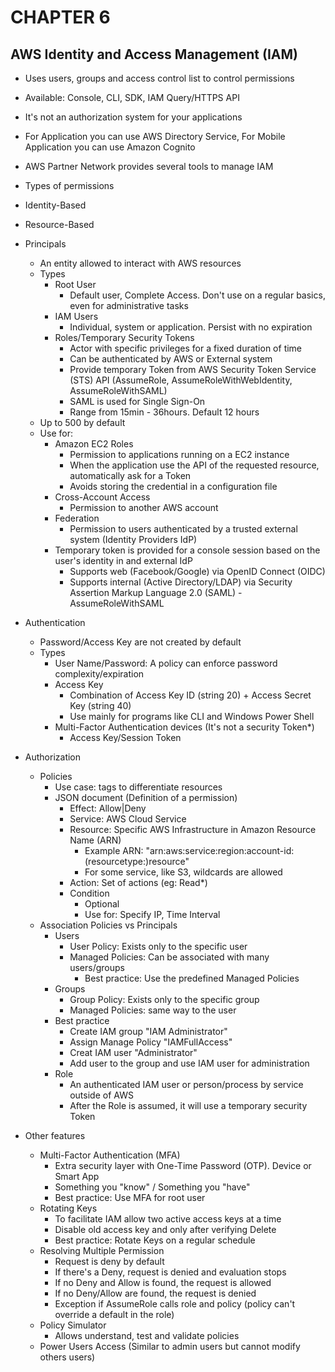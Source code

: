 # CHAPTER 6

## AWS Identity and Access Management (IAM)

* Uses users, groups and access control list to control permissions
* Available: Console, CLI, SDK, IAM Query/HTTPS API
* It's not an authorization system for your applications
* For Application you can use AWS Directory Service, For Mobile Application you can use Amazon Cognito
* AWS Partner Network provides several tools to manage IAM
* Types of permissions
* Identity-Based
* Resource-Based

* Principals
  * An entity allowed to interact with AWS resources
  * Types
    * Root User
      * Default user, Complete Access. Don't use on a regular basics, even for administrative tasks
    * IAM Users
      * Individual, system or application. Persist with no expiration
    * Roles/Temporary Security Tokens
      * Actor with specific privileges for a fixed duration of time
      * Can be authenticated by AWS or External system
      * Provide temporary Token from AWS Security Token Service (STS) API (AssumeRole, AssumeRoleWithWebIdentity, AssumeRoleWithSAML)
      * SAML is used for Single Sign-On
      * Range from 15min - 36hours. Default 12 hours
  * Up to 500 by default
  * Use for:
    * Amazon EC2 Roles
      * Permission to applications running on a EC2 instance
      * When the application use the API of the requested resource, automatically ask for a Token
      * Avoids storing the credential in a configuration file
    * Cross-Account Access
      * Permission to another AWS account
    * Federation
      * Permission to users authenticated by a trusted external system (Identity Providers IdP)
    * Temporary token is provided for a console session based on the user's identity in and external IdP
      * Supports web (Facebook/Google) via OpenID Connect (OIDC)
      * Supports internal (Active Directory/LDAP) via Security Assertion Markup Language 2.0 (SAML) - AssumeRoleWithSAML

* Authentication
  * Password/Access Key are not created by default
  * Types
    * User Name/Password: A policy can enforce password complexity/expiration
    * Access Key
      * Combination of Access Key ID (string 20) + Access Secret Key (string 40)
      * Use mainly for programs like CLI and Windows Power Shell
    * Multi-Factor Authentication devices (It's not a security Token*)
      * Access Key/Session Token

* Authorization
  * Policies
    * Use case: tags to differentiate resources
    * JSON document (Definition of a permission)
      * Effect: Allow|Deny
      * Service: AWS Cloud Service
      * Resource: Specific AWS Infrastructure in Amazon Resource Name (ARN)
        * Example ARN: "arn:aws:service:region:account-id:(resourcetype:)resource"
        * For some service, like S3, wildcards are allowed
      * Action: Set of actions (eg: Read*)
      * Condition
        * Optional
        * Use for: Specify IP, Time Interval
  * Association Policies vs Principals
    * Users
      * User Policy: Exists only to the specific user
      * Managed Policies: Can be associated with many users/groups
        * Best practice: Use the predefined Managed Policies
    * Groups
      * Group Policy: Exists only to the specific group
      * Managed Policies: same way to the user
    * Best practice
      * Create IAM group "IAM Administrator"
      * Assign Manage Policy "IAMFullAccess"
      * Creat IAM user "Administrator"
      * Add user to the group and use IAM user for administration
    * Role
      * An authenticated IAM user or person/process by service outside of AWS
      * After the Role is assumed, it will use a temporary security Token

* Other features
  * Multi-Factor Authentication (MFA)
    * Extra security layer with One-Time Password (OTP). Device or Smart App
    * Something you "know" / Something you "have"
    * Best practice: Use MFA for root user
  * Rotating Keys
    * To facilitate IAM allow two active access keys at a time
    * Disable old access key and only after verifying Delete
    * Best practice: Rotate Keys on a regular schedule
  * Resolving Multiple Permission
    * Request is deny by default
    * If there's a Deny, request is denied and evaluation stops
    * If no Deny and Allow is found, the request is allowed
    * If no Deny/Allow are found, the request is denied
    * Exception if AssumeRole calls role and policy (policy can't override a default in the role)
  * Policy Simulator
    * Allows understand, test and validate policies
  * Power Users Access (Similar to admin users but cannot modify others users)
